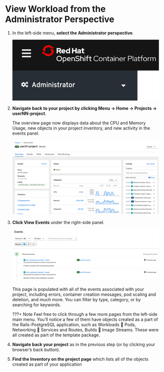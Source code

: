 # View Workload from the Administrator Perspective

1. In the left-side menu, **select the Administrator perspective**.

    ![administrator-perspective.png](images/administrator-perspective.png)

1. **Navigate back to your project by clicking Menu -> Home -> Projects -> userNN-project**.

    The overview page now displays data about the CPU and Memory Usage, new objects in your project inventory, and new activity in the events panel.

    ![populated-project.png](images/populated-project.png)

1. **Click View Events** under the right-side panel.

    ![project-events.png](images/project-events.png)

    This page is populated with all of the events associated with your project, including errors, container creation messages, pod scaling and deletion, and much more. You can filter by type, category, or by searching for keywords.

    ???+ Note
        Feel free to click through a few more pages from the left-side main menu. You’ll notice a few of them have objects created as a part of the Rails-PostgreSQL application, such as Workloads  Pods, Networking  Services and Routes, Builds  Image Streams. These were all created as part of the template package.

1. **Navigate back your project** as in the previous step (or by clicking your browser’s back button).

1. **Find the Inventory on the project page** which lists all of the objects created as part of your application
